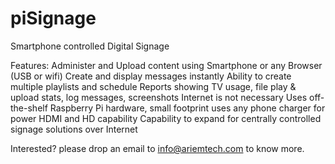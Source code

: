 piSignage
========

Smartphone controlled Digital Signage


Features:
    Administer and Upload content using Smartphone or any Browser (USB or wifi)
    Create and display messages instantly
    Ability to create multiple playlists and schedule
    Reports showing TV usage, file play & upload stats, log messages, screenshots
    Internet is not necessary
    Uses off-the-shelf Raspberry Pi hardware, small footprint uses any phone charger for power
    HDMI and HD capability
    Capability to expand for centrally controlled signage solutions over Internet
 

Interested? please drop an email to info@ariemtech.com to know more.
